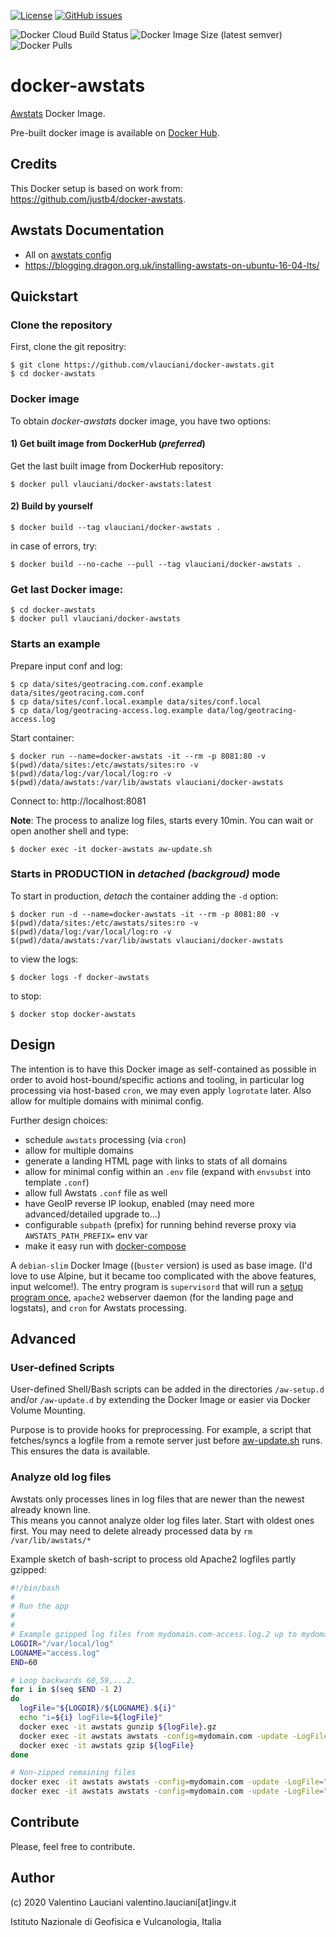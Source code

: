 [![License](https://img.shields.io/github/license/vlauciani/docker-awstats.svg)](https://github.com/INGV/docker-awstats/blob/master/LICENSE)
[![GitHub issues](https://img.shields.io/github/issues/vlauciani/docker-awstats.svg)](https://github.com/INGV/docker-awstats/issues)

![Docker Cloud Build Status](https://img.shields.io/docker/cloud/build/vlauciani/docker-awstats)
![Docker Image Size (latest semver)](https://img.shields.io/docker/image-size/vlauciani/docker-awstats?sort=semver)
![Docker Pulls](https://img.shields.io/docker/pulls/vlauciani/docker-awstats.svg)

# docker-awstats
[Awstats](http://www.awstats.org) Docker Image. 

Pre-built docker image is available on [Docker Hub](https://hub.docker.com/repository/docker/vlauciani/awstats).

## Credits

This Docker setup is based on work from:
https://github.com/justb4/docker-awstats.

## Awstats Documentation
* All on [awstats config](http://www.awstats.org/docs/awstats_config.html)
* https://blogging.dragon.org.uk/installing-awstats-on-ubuntu-16-04-lts/

## Quickstart

### Clone the repository
First, clone the git repositry:
```
$ git clone https://github.com/vlauciani/docker-awstats.git
$ cd docker-awstats
```

### Docker image
To obtain *docker-awstats* docker image, you have two options:

#### 1) Get built image from DockerHub (*preferred*)
Get the last built image from DockerHub repository:
```
$ docker pull vlauciani/docker-awstats:latest
```

#### 2) Build by yourself
```
$ docker build --tag vlauciani/docker-awstats . 
```

in case of errors, try:
```
$ docker build --no-cache --pull --tag vlauciani/docker-awstats . 
```

### Get last Docker image:
```
$ cd docker-awstats
$ docker pull vlauciani/docker-awstats
```

### Starts an example
Prepare input conf and log:
```
$ cp data/sites/geotracing.com.conf.example data/sites/geotracing.com.conf
$ cp data/sites/conf.local.example data/sites/conf.local
$ cp data/log/geotracing-access.log.example data/log/geotracing-access.log
```

Start container:
```
$ docker run --name=docker-awstats -it --rm -p 8081:80 -v $(pwd)/data/sites:/etc/awstats/sites:ro -v $(pwd)/data/log:/var/local/log:ro -v $(pwd)/data/awstats:/var/lib/awstats vlauciani/docker-awstats
```

Connect to: http://localhost:8081

**Note**: The process to analize log files, starts every 10min. You can wait or open another shell and type:
```
$ docker exec -it docker-awstats aw-update.sh
```

### Starts in PRODUCTION in *detached (backgroud)* mode
To start in production, *detach* the container adding the `-d` option:
```
$ docker run -d --name=docker-awstats -it --rm -p 8081:80 -v $(pwd)/data/sites:/etc/awstats/sites:ro -v $(pwd)/data/log:/var/local/log:ro -v $(pwd)/data/awstats:/var/lib/awstats vlauciani/docker-awstats
```

to view the logs:
```
$ docker logs -f docker-awstats
```

to stop:
```
$ docker stop docker-awstats
```



## Design
The intention is to have this Docker image as self-contained as possible in order to
avoid host-bound/specific actions and tooling, in particular log processing via 
host-based `cron`, we may even apply `logrotate` later. Also allow for multiple domains with minimal config.

Further design choices:

* schedule `awstats` processing (via `cron`)
* allow for multiple domains
* generate a landing HTML page with links to stats of all domains
* allow for minimal config within an `.env` file (expand with `envsubst` into template `.conf`)
* allow full Awstats `.conf` file as well
* have GeoIP reverse IP lookup, enabled (may need more advanced/detailed upgrade to...)
* configurable `subpath` (prefix) for running behind reverse proxy via `AWSTATS_PATH_PREFIX=` env var
* make it easy run with [docker-compose](test/docker-compose.yml)
 
A `debian-slim` Docker Image ((`buster` version) is used as base image. 
(I'd love to use Alpine, but it became too complicated
with the above features, input welcome!). 
The entry program is `supervisord` that will run a [setup program once](scripts/aw-setup.sh), `apache2` webserver daemon
(for the landing page and logstats), and `cron` for Awstats processing.
 
## Advanced


### User-defined Scripts

User-defined Shell/Bash scripts can be added in the directories `/aw-setup.d` and/or `/aw-update.d` by extending
the Docker Image or easier via Docker Volume Mounting.

Purpose is to provide hooks for preprocessing. For example, a script that fetches/syncs a logfile from a remote
server just before [aw-update.sh](scripts/aw-update.sh) runs. This ensures the data is available.

### Analyze old log files

Awstats only processes lines in log files that are newer than the newest already
known line.  
This means you cannot analyze older log files later. Start with oldest ones first.
You may need to delete already processed data by `rm /var/lib/awstats/*`

Example sketch of bash-script to process old Apache2 logfiles partly gzipped:

```bash
#!/bin/bash
#
# Run the app
# 
#
# Example gzipped log files from mydomain.com-access.log.2 up to mydomain.com-access.log.60
LOGDIR="/var/local/log"
LOGNAME="access.log"
END=60

# Loop backwards 60,59,...2.
for i in $(seq $END -1 2)
do
  logFile="${LOGDIR}/${LOGNAME}.${i}"
  echo "i=${i} logFile=${logFile}"
  docker exec -it awstats gunzip ${logFile}.gz
  docker exec -it awstats awstats -config=mydomain.com -update -LogFile="${logFile}"
  docker exec -it awstats gzip ${logFile}
done

# Non-zipped remaining files
docker exec -it awstats awstats -config=mydomain.com -update -LogFile="${LOGDIR}/${LOGNAME}.1"
docker exec -it awstats awstats -config=mydomain.com -update -LogFile="${LOGDIR}/${LOGNAME}"
```

## Contribute
Please, feel free to contribute.

## Author
(c) 2020 Valentino Lauciani valentino.lauciani[at]ingv.it

Istituto Nazionale di Geofisica e Vulcanologia, Italia
